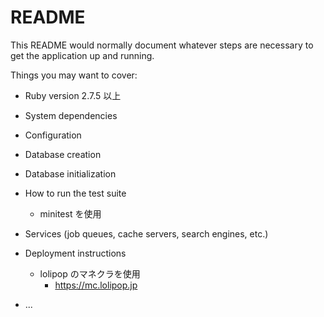 # README

This README would normally document whatever steps are necessary to get the
application up and running.

Things you may want to cover:

- Ruby version
  2.7.5 以上

- System dependencies

- Configuration

- Database creation

- Database initialization

- How to run the test suite

  - minitest を使用

- Services (job queues, cache servers, search engines, etc.)

- Deployment instructions

  - lolipop のマネクラを使用
    - https://mc.lolipop.jp

- ...
